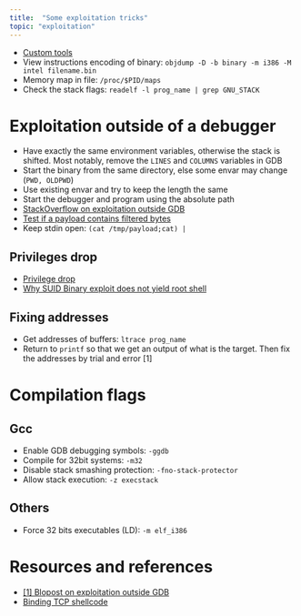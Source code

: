 ```yaml
---
title:  "Some exploitation tricks"
topic: "exploitation"
---
```


* [Custom tools](https://github.com/greglan/sec-tools)
* View instructions encoding of binary: `objdump -D -b binary -m i386 -M intel filename.bin`
* Memory map in file: `/proc/$PID/maps`
* Check the stack flags: `readelf -l prog_name | grep GNU_STACK`

# Exploitation outside of a debugger
* Have exactly the same environment variables, otherwise the stack is shifted. Most notably, remove the `LINES` and `COLUMNS` variables in GDB
* Start the binary from the same directory, else some envar may change (`PWD, OLDPWD`)
* Use existing envar and try to keep the length the same
* Start the debugger and program using the absolute path
* [StackOverflow on exploitation outside GDB](https://stackoverflow.com/questions/17775186/buffer-overflow-works-in-gdb-but-not-without-it/17775966#17775966)
* [Test if a payload contains filtered bytes](https://github.com/greglan/sec-tools/blob/master/check_bad_bytes.py)
* Keep stdin open: `(cat /tmp/payload;cat) | `

## Privileges drop
* [Privilege drop](https://archive.cert.uni-stuttgart.de/vuln-dev/2003/03/msg00024.html)
* [Why SUID Binary exploit does not yield root shell](https://archive.cert.uni-stuttgart.de/vuln-dev/2003/03/msg00024.html)

## Fixing addresses
* Get addresses of buffers: `ltrace prog_name`
* Return to `printf` so that we get an output of what is the target. Then fix the addresses by trial and error [1]


# Compilation flags
## Gcc
* Enable GDB debugging symbols: `-ggdb`
* Compile for 32bit systems: `-m32`
* Disable stack smashing protection: `-fno-stack-protector`
* Allow stack execution: `-z execstack`

## Others
* Force 32 bits executables (LD): `-m elf_i386`


# Resources and references
* [[1] Blopost on exploitation outside GDB](https://www.roguesecurity.in/2018/01/13/buffer-overflow-series-exploit-failing-outside-gdb/)
* [Binding TCP shellcode](https://reboare.github.io/slae/slae1.html)
